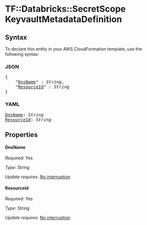 # TF::Databricks::SecretScope KeyvaultMetadataDefinition

## Syntax

To declare this entity in your AWS CloudFormation template, use the following syntax:

### JSON

<pre>
{
    "<a href="#dnsname" title="DnsName">DnsName</a>" : <i>String</i>,
    "<a href="#resourceid" title="ResourceId">ResourceId</a>" : <i>String</i>
}
</pre>

### YAML

<pre>
<a href="#dnsname" title="DnsName">DnsName</a>: <i>String</i>
<a href="#resourceid" title="ResourceId">ResourceId</a>: <i>String</i>
</pre>

## Properties

#### DnsName

_Required_: Yes

_Type_: String

_Update requires_: [No interruption](https://docs.aws.amazon.com/AWSCloudFormation/latest/UserGuide/using-cfn-updating-stacks-update-behaviors.html#update-no-interrupt)

#### ResourceId

_Required_: Yes

_Type_: String

_Update requires_: [No interruption](https://docs.aws.amazon.com/AWSCloudFormation/latest/UserGuide/using-cfn-updating-stacks-update-behaviors.html#update-no-interrupt)

